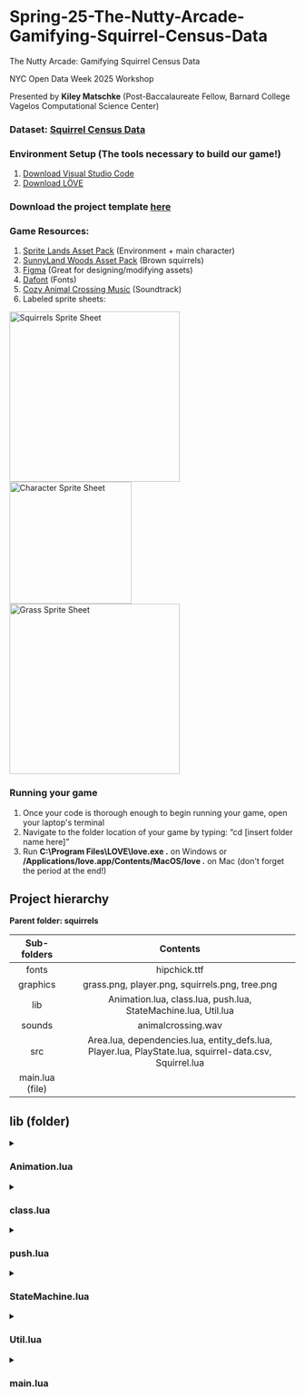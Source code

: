 # Spring-25-The-Nutty-Arcade-Gamifying-Squirrel-Census-Data

The Nutty Arcade: Gamifying Squirrel Census Data

NYC Open Data Week 2025 Workshop

Presented by **Kiley Matschke** (Post-Baccalaureate Fellow, Barnard College Vagelos Computational Science Center)

### **Dataset:** [Squirrel Census Data](https://www.dropbox.com/scl/fi/is2yaa5gz1of32xo1xwvd/squirrel-data.csv?rlkey=sao5wj2tqd98nzs6rsi5k7ot6&e=2&dl=0)

### **Environment Setup (The tools necessary to build our game!)**

1. [Download Visual Studio Code](https://code.visualstudio.com/Download)
2. [Download LÖVE](https://love2d.org/)

### **Download the project template [here](https://drive.google.com/drive/folders/1sw_HqMAoGe-OUD2Q_HwDxi8FXagq2Q7u?usp=drive_link)** ###


### **Game Resources:**

1. [Sprite Lands Asset Pack](https://cupnooble.itch.io/sprout-lands-asset-pack) (Environment + main character)
2. [SunnyLand Woods Asset Pack](https://ansimuz.itch.io/sunnyland-woods) (Brown squirrels)
3. [Figma](http://figma.com) (Great for designing/modifying assets)
4. [Dafont](https://www.dafont.com/) (Fonts)
5. [Cozy Animal Crossing Music](https://youtu.be/8kBlKM71pjc?si=20Xfh4WgZb2Sj34r) (Soundtrack)
6. Labeled sprite sheets:
<img width="300" alt="Squirrels Sprite Sheet" src="https://github.com/user-attachments/assets/4ffa9517-888b-4d09-ae54-0c8155433054" />
<img width="215" height="215" alt="Character Sprite Sheet" src="https://github.com/user-attachments/assets/861bc49f-eee1-4f24-992e-6ac2d335d3ed" />
<img width="300" alt="Grass Sprite Sheet" src="https://github.com/user-attachments/assets/f8217443-9cd3-44ff-9dbf-ae7473ea5bfd" />


### **Running your game**

1. Once your code is thorough enough to begin running your game, open your laptop's terminal
2. Navigate to the folder location of your game by typing: “cd [insert folder name here]”
3. Run **C:\Program Files\LOVE\love.exe .** on Windows or **/Applications/love.app/Contents/MacOS/love .** on Mac (don't forget the period at the end!)


## **Project hierarchy**

**Parent folder: squirrels**

| Sub-folders       | Contents           |
| :-------------: |:-------------:| 
| fonts         | hipchick.ttf |
| graphics | grass.png, player.png, squirrels.png, tree.png  |   
| lib            | Animation.lua, class.lua, push.lua, StateMachine.lua, Util.lua    |   
| sounds        | animalcrossing.wav      |   
| src            | Area.lua, dependencies.lua, entity_defs.lua, Player.lua, PlayState.lua, squirrel-data.csv, Squirrel.lua | 
| main.lua (file)        |    



## **lib (folder)**


<details>
  <summary><h3><b>Animation.lua</b></h3></summary>
  
  ```lua
    Animation = Class{}
    
    function Animation:init(def)
        self.frames = def.frames
        self.interval = def.interval
        self.texture = def.texture
        self.currentFrame = 1
        self.elapsedTime = 0
    end
    
    function Animation:update(dt)
        self.elapsedTime = self.elapsedTime + dt
    
        -- advance frame if time passed exceeds the set interval
        if self.elapsedTime >= self.interval then
            self.currentFrame = (self.currentFrame % #self.frames) + 1
            self.elapsedTime = self.elapsedTime - self.interval
        end
    end
    
    function Animation:render(x, y)
        local frame = self.frames[self.currentFrame]
        love.graphics.draw(gTextures[self.texture], gFrames[self.texture][frame], x, y)
    end

  ```
</details>













<details>
  <summary><h3><b>class.lua</b></h3></summary>
  
  ```lua
    local function include_helper(to, from, seen)
    	if from == nil then
    		return to
    	elseif type(from) ~= 'table' then
    		return from
    	elseif seen[from] then
    		return seen[from]
    	end
    
    	seen[from] = to
    	for k,v in pairs(from) do
    		k = include_helper({}, k, seen) -- keys might also be tables
    		if to[k] == nil then
    			to[k] = include_helper({}, v, seen)
    		end
    	end
    	return to
    end
    
    -- deeply copies `other' into `class'. keys in `other' that are already
    -- defined in `class' are omitted
    local function include(class, other)
    	return include_helper(class, other, {})
    end
    
    -- returns a deep copy of `other'
    local function clone(other)
    	return setmetatable(include({}, other), getmetatable(other))
    end
    
    local function new(class)
    	-- mixins
    	class = class or {}  -- class can be nil
    	local inc = class.__includes or {}
    	if getmetatable(inc) then inc = {inc} end
    
    	for _, other in ipairs(inc) do
    		if type(other) == "string" then
    			other = _G[other]
    		end
    		include(class, other)
    	end
    
    	-- class implementation
    	class.__index = class
    	class.init    = class.init    or class[1] or function() end
    	class.include = class.include or include
    	class.clone   = class.clone   or clone
    
    	-- constructor call
    	return setmetatable(class, {__call = function(c, ...)
    		local o = setmetatable({}, c)
    		o:init(...)
    		return o
    	end})
    end
    
    -- interface for cross class-system compatibility (see https://github.com/bartbes/Class-Commons).
    if class_commons ~= false and not common then
    	common = {}
    	function common.class(name, prototype, parent)
    		return new{__includes = {prototype, parent}}
    	end
    	function common.instance(class, ...)
    		return class(...)
    	end
    end
    
    
    -- the module
    return setmetatable({new = new, include = include, clone = clone},
    	{__call = function(_,...) return new(...) end})

  ```
</details>











<details>
  <summary><h3><b>push.lua</b></h3></summary>
  
  ```lua
  local love11 = love.getVersion() == 11
  local getDPI = love11 and love.window.getDPIScale or love.window.getPixelScale
  local windowUpdateMode = love11 and love.window.updateMode or function(width, height, settings)
    local _, _, flags = love.window.getMode()
    for k, v in pairs(settings) do flags[k] = v end
    love.window.setMode(width, height, flags)
  end
  
  local push = {
    
    defaults = {
      fullscreen = false,
      resizable = false,
      pixelperfect = false,
      highdpi = true,
      canvas = true,
      stencil = true
    }
    
  }
  setmetatable(push, push)
  
  function push:applySettings(settings)
    for k, v in pairs(settings) do
      self["_" .. k] = v
    end
  end
  
  function push:resetSettings() return self:applySettings(self.defaults) end
  
  function push:setupScreen(WWIDTH, WHEIGHT, RWIDTH, RHEIGHT, settings)
  
    settings = settings or {}
  
    self._WWIDTH, self._WHEIGHT = WWIDTH, WHEIGHT
    self._RWIDTH, self._RHEIGHT = RWIDTH, RHEIGHT
  
    self:applySettings(self.defaults) --set defaults first
    self:applySettings(settings) --then fill with custom settings
    
    windowUpdateMode(self._RWIDTH, self._RHEIGHT, {
      fullscreen = self._fullscreen,
      resizable = self._resizable,
      highdpi = self._highdpi
    })
  
    self:initValues()
  
    if self._canvas then
      self:setupCanvas({ "default" }) --setup canvas
    end
  
    self._borderColor = {0, 0, 0}
  
    self._drawFunctions = {
      ["start"] = self.start,
      ["end"] = self.finish
    }
  
    return self
  end
  
  function push:setupCanvas(canvases)
    table.insert(canvases, { name = "_render", private = true }) --final render
  
    self._canvas = true
    self.canvases = {}
  
    for i = 1, #canvases do
      push:addCanvas(canvases[i])
    end
  
    return self
  end
  function push:addCanvas(params)
    table.insert(self.canvases, {
      name = params.name,
      private = params.private,
      shader = params.shader,
      canvas = love.graphics.newCanvas(self._WWIDTH, self._WHEIGHT),
      stencil = params.stencil or self._stencil
    })
  end
  
  function push:setCanvas(name)
    if not self._canvas then return true end
    local canvasTable = self:getCanvasTable(name)
    return love.graphics.setCanvas({ canvasTable.canvas, stencil = canvasTable.stencil })
  end
  function push:getCanvasTable(name)
    for i = 1, #self.canvases do
      if self.canvases[i].name == name then
        return self.canvases[i]
      end
    end
  end
  function push:setShader(name, shader)
    if not shader then
      self:getCanvasTable("_render").shader = name
    else
      self:getCanvasTable(name).shader = shader
    end
  end
  
  function push:initValues()
    self._PSCALE = (not love11 and self._highdpi) and getDPI() or 1
    
    self._SCALE = {
      x = self._RWIDTH/self._WWIDTH * self._PSCALE,
      y = self._RHEIGHT/self._WHEIGHT * self._PSCALE
    }
    
    if self._stretched then --if stretched, no need to apply offset
      self._OFFSET = {x = 0, y = 0}
    else
      local scale = math.min(self._SCALE.x, self._SCALE.y)
      if self._pixelperfect then scale = math.floor(scale) end
      
      self._OFFSET = {x = (self._SCALE.x - scale) * (self._WWIDTH/2), y = (self._SCALE.y - scale) * (self._WHEIGHT/2)}
      self._SCALE.x, self._SCALE.y = scale, scale --apply same scale to X and Y
    end
    
    self._GWIDTH = self._RWIDTH * self._PSCALE - self._OFFSET.x * 2
    self._GHEIGHT = self._RHEIGHT * self._PSCALE - self._OFFSET.y * 2
  end
  
  function push:apply(operation, shader)
    self._drawFunctions[operation](self, shader)
  end
  
  function push:start()
    if self._canvas then
      love.graphics.push()
      love.graphics.setCanvas({ self.canvases[1].canvas, stencil = self.canvases[1].stencil })
  
    else
      love.graphics.translate(self._OFFSET.x, self._OFFSET.y)
      love.graphics.setScissor(self._OFFSET.x, self._OFFSET.y, self._WWIDTH*self._SCALE.x, self._WHEIGHT*self._SCALE.y)
      love.graphics.push()
      love.graphics.scale(self._SCALE.x, self._SCALE.y)
    end
  end
  
  function push:applyShaders(canvas, shaders)
    local _shader = love.graphics.getShader()
    if #shaders <= 1 then
      love.graphics.setShader(shaders[1])
      love.graphics.draw(canvas)
    else
      local _canvas = love.graphics.getCanvas()
  
      local _tmp = self:getCanvasTable("_tmp")
      if not _tmp then --create temp canvas only if needed
        self:addCanvas({ name = "_tmp", private = true, shader = nil })
        _tmp = self:getCanvasTable("_tmp")
      end
  
      love.graphics.push()
      love.graphics.origin()
      local outputCanvas
      for i = 1, #shaders do
        local inputCanvas = i % 2 == 1 and canvas or _tmp.canvas
        outputCanvas = i % 2 == 0 and canvas or _tmp.canvas
        love.graphics.setCanvas(outputCanvas)
        love.graphics.clear()
        love.graphics.setShader(shaders[i])
        love.graphics.draw(inputCanvas)
        love.graphics.setCanvas(inputCanvas)
      end
      love.graphics.pop()
  
      love.graphics.setCanvas(_canvas)
      love.graphics.draw(outputCanvas)
    end
    love.graphics.setShader(_shader)
  end
  
  function push:finish(shader)
    love.graphics.setBackgroundColor(unpack(self._borderColor))
    if self._canvas then
      local _render = self:getCanvasTable("_render")
  
      love.graphics.pop()
  
      local white = love11 and 1 or 255
      love.graphics.setColor(white, white, white)
  
      --draw canvas
      love.graphics.setCanvas(_render.canvas)
      for i = 1, #self.canvases do --do not draw _render yet
        local _table = self.canvases[i]
        if not _table.private then
          local _canvas = _table.canvas
          local _shader = _table.shader
          self:applyShaders(_canvas, type(_shader) == "table" and _shader or { _shader })
        end
      end
      love.graphics.setCanvas()
      
      --draw render
      love.graphics.translate(self._OFFSET.x, self._OFFSET.y)
      local shader = shader or _render.shader
      love.graphics.push()
      love.graphics.scale(self._SCALE.x, self._SCALE.y)
      self:applyShaders(_render.canvas, type(shader) == "table" and shader or { shader })
      love.graphics.pop()
  
      --clear canvas
      for i = 1, #self.canvases do
        love.graphics.setCanvas(self.canvases[i].canvas)
        love.graphics.clear()
      end
  
      love.graphics.setCanvas()
      love.graphics.setShader()
    else
      love.graphics.pop()
      love.graphics.setScissor()
    end
  end
  
  function push:setBorderColor(color, g, b)
    self._borderColor = g and {color, g, b} or color
  end
  
  function push:toGame(x, y)
    x, y = x - self._OFFSET.x, y - self._OFFSET.y
    local normalX, normalY = x / self._GWIDTH, y / self._GHEIGHT
    
    x = (x >= 0 and x <= self._WWIDTH * self._SCALE.x) and normalX * self._WWIDTH or nil
    y = (y >= 0 and y <= self._WHEIGHT * self._SCALE.y) and normalY * self._WHEIGHT or nil
    
    return x, y
  end
  
  function push:toReal(x, y)
    return x + self._OFFSET.x, y + self._OFFSET.y
  end
  
  function push:switchFullscreen(winw, winh)
    self._fullscreen = not self._fullscreen
    local windowWidth, windowHeight = love.window.getDesktopDimensions()
    
    if self._fullscreen then --save windowed dimensions for later
      self._WINWIDTH, self._WINHEIGHT = self._RWIDTH, self._RHEIGHT
    elseif not self._WINWIDTH or not self._WINHEIGHT then
      self._WINWIDTH, self._WINHEIGHT = windowWidth * .5, windowHeight * .5
    end
    
    self._RWIDTH = self._fullscreen and windowWidth or winw or self._WINWIDTH
    self._RHEIGHT = self._fullscreen and windowHeight or winh or self._WINHEIGHT
    
    self:initValues()
    
    love.window.setFullscreen(self._fullscreen, "desktop")
    if not self._fullscreen and (winw or winh) then
      windowUpdateMode(self._RWIDTH, self._RHEIGHT) --set window dimensions
    end
  end
  
  function push:resize(w, h)
    if self._highdpi then w, h = w / self._PSCALE, h / self._PSCALE end
    self._RWIDTH = w
    self._RHEIGHT = h
    self:initValues()
  end
  
  function push:getWidth() return self._WWIDTH end
  function push:getHeight() return self._WHEIGHT end
  function push:getDimensions() return self._WWIDTH, self._WHEIGHT end
  
  return push


  ```
</details>












<details>
  <summary><h3><b>StateMachine.lua</b></h3></summary>
  
  ```lua
    StateMachine = Class{}
    
    function StateMachine:init(states)
    	self.empty = {
    		render = function() end,
    		update = function() end,
    		processAI = function() end,
    		enter = function() end,
    		exit = function() end
    	}
    	self.states = states or {} -- [name] -> [function that returns states]
    	self.current = self.empty
    end
    
    function StateMachine:change(stateName, enterParams)
    	assert(self.states[stateName]) -- state must exist!
    	self.current:exit()
    	self.current = self.states[stateName]()
    	self.current:enter(enterParams)
    end
    
    function StateMachine:update(dt)
    	self.current:update(dt)
    end
    
    function StateMachine:render()
    	self.current:render()
    end
    
    
    function StateMachine:processAI(params, dt)
    	self.current:processAI(params, dt)
    end

  ```
</details>







<details>
  <summary><h3><b>Util.lua</b></h3></summary>
  
  ```lua
    function GenerateQuads(atlas, tilewidth, tileheight)
        local sheetWidth = atlas:getWidth() / tilewidth
        local sheetHeight = atlas:getHeight() / tileheight
    
        local sheetCounter = 1
        local spritesheet = {}
    
        for y = 0, sheetHeight - 1 do
            for x = 0, sheetWidth - 1 do
                spritesheet[sheetCounter] =
                    love.graphics.newQuad(x * tilewidth, y * tileheight, tilewidth,
                    tileheight, atlas:getDimensions())
                sheetCounter = sheetCounter + 1
            end
        end
    
        return spritesheet
    end
    
    
    function print_r ( t )
        local print_r_cache={}
        local function sub_print_r(t,indent)
            if (print_r_cache[tostring(t)]) then
                print(indent.."*"..tostring(t))
            else
                print_r_cache[tostring(t)]=true
                if (type(t)=="table") then
                    for pos,val in pairs(t) do
                        if (type(val)=="table") then
                            print(indent.."["..pos.."] => "..tostring(t).." {")
                            sub_print_r(val,indent..string.rep(" ",string.len(pos)+8))
                            print(indent..string.rep(" ",string.len(pos)+6).."}")
                        elseif (type(val)=="string") then
                            print(indent.."["..pos..'] => "'..val..'"')
                        else
                            print(indent.."["..pos.."] => "..tostring(val))
                        end
                    end
                else
                    print(indent..tostring(t))
                end
            end
        end
        if (type(t)=="table") then
            print(tostring(t).." {")
            sub_print_r(t,"  ")
            print("}")
        else
            sub_print_r(t,"  ")
        end
        print()
    end
  ```
</details>









<details>
  <summary><h3><b>main.lua</b></h3></summary>
  
  ```lua
    require 'src/dependencies'
    VIRTUAL_WIDTH = 1280 
    VIRTUAL_HEIGHT = 720 
    
    function love.load()
        love.window.setTitle('NYC Open Data Week 2025') -- appears at top of window
        love.graphics.setDefaultFilter('nearest', 'nearest') -- ensures graphics' clarity
    
        -- allows screen to adapt to dynamic resolutions and sizings
        push:setupScreen(VIRTUAL_WIDTH, VIRTUAL_HEIGHT, VIRTUAL_WIDTH, VIRTUAL_HEIGHT, {
            fullscreen = false,
            vsync = true,
            resizable = true
        })
    
        -- launch the visualization
        gStateMachine = StateMachine {
            ['play'] = function() return PlayState() end
        }
        gStateMachine:change('play')
    
        -- start music and make it loop
        gSounds['music']:setLooping(true)
        gSounds['music']:play()
    end
    
    function love.resize(w, h)
        push:resize(w, h)
    end
    
    function love.keypressed(key)
        love.keyboard.keysPressed[key] = true
        if key == "return" or key == "enter" then -- resets park every time you hit enter
            love.event.quit('restart')
        end
        if key == "escape" then
            love.event.quit() 
        end
    end
    
    function love.keyboard.wasPressed(key)
        return love.keyboard.keysPressed[key]
    end
    
    function love.update(dt)
        gStateMachine:update(dt)
        love.keyboard.keysPressed = {}
    end
    
    function love.draw()
        push:start()
        love.graphics.clear(192/255, 212/255, 112/255) -- light green background
        gStateMachine:render()
        push:finish()
    end
  ```
</details>


